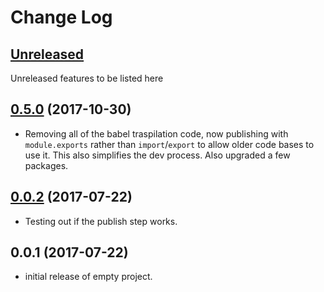 # Change Log

## [Unreleased](https://github.com/KrimZenNinja/krimzen-ninja-logging/compare/v0.0.2...HEAD)

Unreleased features to be listed here

## [0.5.0](https://github.com/KrimzenNinja/krimzen-ninja-logging/compare/v0.4.0...v0.5.0) (2017-10-30)
* Removing all of the babel traspilation code, now publishing with `module.exports` rather than `import`/`export` to allow older code bases to use it. This also simplifies the dev process. Also upgraded a few packages.


## [0.0.2](https://github.com/KrimZenNinja/krimzen-ninja-logging/compare/v0.0.1...v0.0.2) (2017-07-22)

* Testing out if the publish step works.

## 0.0.1 (2017-07-22)

* initial release of empty project.
